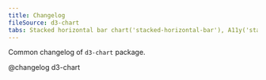 ```yaml
---
title: Changelog
fileSource: d3-chart
tabs: Stacked horizontal bar chart('stacked-horizontal-bar'), A11y('stacked-horizontal-bar-a11y'), API('stacked-horizontal-bar-api'), Examples('stacked-horizontal-bar-d3-code'), Changelog('d3-chart-changelog')
---
```


Common changelog of `d3-chart` package.

@changelog d3-chart
